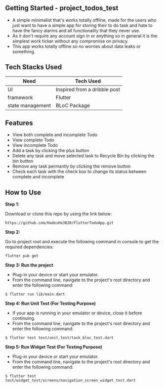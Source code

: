 ## Getting Started - project_todos_test
- A simple minimalist that's works totally offline, made for the users who just want to have a simple app for storing their to do task and hate to have the fancy alarms and all functionality that they never use.
- As it don't require any account sign in or anything so in general it is the simplest work ticker without any compromise on privacy.
- This app works totally offline so no worries about data leaks or something.

## Tech Stacks Used

| Need             | Tech Used                    |
| ---------------- | ---------------------------- |
| UI               | Inspired from a dribble post |
| framework        | Flutter                      |
| state management | BLoC Package                 |

## Features

- View both complete and incomplete Todo
- View complete Todo
- View incomplete Todo
- Add a task by clicking the plus button
- Delete any task and move selected task to Recycle Bin by clicking the bin button
- Remove any task permantly by clicking the remove button
- Check each task with the check box to change its status between complete and incomplete

## How to Use 

**Step 1:**

Download or clone this repo by using the link below:

```
https://github.com/HadesHo3820/FlutterTodoApp.git
```

**Step 2:**

Go to project root and execute the following command in console to get the required dependencies: 

```
flutter pub get 
```
**Step 3: Run the project**
- Plug-in your device or start your emulator. 
- From the command line, navigate to the project's root directory and enter the following command:
```
$ flutter run lib/main.dart
```
**Step 4: Run Unit Test (For Testing Purpose)**
- If your app is running in your emulator or device, close it before continuing. 
- From the command line, navigate to the project's root directory and enter the following command:
```
$ flutter test test/unit_test/task_bloc_test.dart 
```

**Step 5: Run Widget Test (For Testing Purpose)**
- Plug-in your device or start your emulator. 
- From the command line, navigate to the project's root directory and enter the following command:
```
$ flutter test test/widget_test/screens/navigation_screen_widget_test.dart 
```
